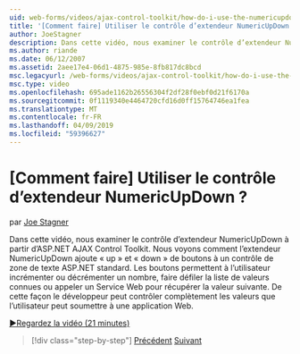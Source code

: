```yaml
---
uid: web-forms/videos/ajax-control-toolkit/how-do-i-use-the-numericupdown-extender-control
title: '[Comment faire] Utiliser le contrôle d’extendeur NumericUpDown ? | Microsoft Docs'
author: JoeStagner
description: Dans cette vidéo, nous examiner le contrôle d’extendeur NumericUpDown à partir d’ASP.NET AJAX Control Toolkit. Nous voyons comment l’extendeur NumericUpDown ajoute « inscrire » et « bas »...
ms.author: riande
ms.date: 06/12/2007
ms.assetid: 2aee17e4-06d1-4875-985e-8fb817dc8bcd
msc.legacyurl: /web-forms/videos/ajax-control-toolkit/how-do-i-use-the-numericupdown-extender-control
msc.type: video
ms.openlocfilehash: 695ade1162b26556304f2df28f0ebf0d21f6170a
ms.sourcegitcommit: 0f1119340e4464720cfd16d0ff15764746ea1fea
ms.translationtype: MT
ms.contentlocale: fr-FR
ms.lasthandoff: 04/09/2019
ms.locfileid: "59396627"
---
```

# <a name="how-do-i-use-the-numericupdown-extender-control"></a>[Comment faire] Utiliser le contrôle d’extendeur NumericUpDown ?

par [Joe Stagner](https://github.com/JoeStagner)

Dans cette vidéo, nous examiner le contrôle d’extendeur NumericUpDown à partir d’ASP.NET AJAX Control Toolkit. Nous voyons comment l’extendeur NumericUpDown ajoute « up » et « down » de boutons à un contrôle de zone de texte ASP.NET standard. Les boutons permettent à l’utilisateur incrémenter ou décrémenter un nombre, faire défiler la liste de valeurs connues ou appeler un Service Web pour récupérer la valeur suivante. De cette façon le développeur peut contrôler complètement les valeurs que l’utilisateur peut soumettre à une application Web.

[&#9654;Regardez la vidéo (21 minutes)](https://channel9.msdn.com/Blogs/ASP-NET-Site-Videos/how-do-i-use-the-numericupdown-extender-control)

> [!div class="step-by-step"]
> [Précédent](how-do-i-use-the-pagingbulletedlist-extender-control.md)
> [Suivant](how-do-i-use-the-aspnet-ajax-validatorcallout-extender.md)
